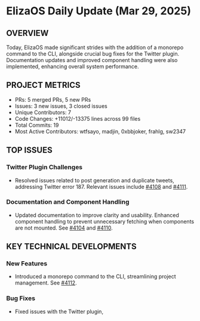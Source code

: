 # ElizaOS Daily Update (Mar 29, 2025)

## OVERVIEW 
Today, ElizaOS made significant strides with the addition of a monorepo command to the CLI, alongside crucial bug fixes for the Twitter plugin. Documentation updates and improved component handling were also implemented, enhancing overall system performance.

## PROJECT METRICS
- PRs: 5 merged PRs, 5 new PRs
- Issues: 3 new issues, 3 closed issues
- Unique Contributors: 7
- Code Changes: +11012/-13375 lines across 99 files
- Total Commits: 19
- Most Active Contributors: wtfsayo, madjin, 0xbbjoker, frahlg, sw2347

## TOP ISSUES
### Twitter Plugin Challenges
- Resolved issues related to post generation and duplicate tweets, addressing Twitter error 187. Relevant issues include [#4108](https://github.com/elizaos/eliza/pull/4108) and [#4111](https://github.com/elizaos/eliza/pull/4111).

### Documentation and Component Handling
- Updated documentation to improve clarity and usability. Enhanced component handling to prevent unnecessary fetching when components are not mounted. See [#4104](https://github.com/elizaos/eliza/pull/4104) and [#4110](https://github.com/elizaos/eliza/pull/4110).

## KEY TECHNICAL DEVELOPMENTS
### New Features
- Introduced a monorepo command to the CLI, streamlining project management. See [#4112](https://github.com/elizaos/eliza/pull/4112).

### Bug Fixes
- Fixed issues with the Twitter plugin,